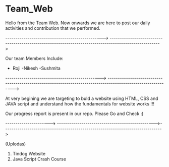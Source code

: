 # Team_Web


Hello from the Team Web. Now onwards we are here to post our daily activities and contribution that we performed. 


------------------------------------------------>  ------------------------------------------------------------------------------------------------------>

Our team Members Include:

- Roji
-Nikesh
-Sushmita


-----------------------------------------------> ------------------------------------------------------------------------------------------------------------->


At very begining we are targeting to buld a website using HTML, CSS and JAVA script and understand how the fundamentals for website works !!!


Our progress report is present in our repo. Please Go and Check :)


----------------------> ------------------------------------------------>------------------------------------------------------------------------------>


(Uplodas)

1) Tindog Website
2) Java Script Crash Course

